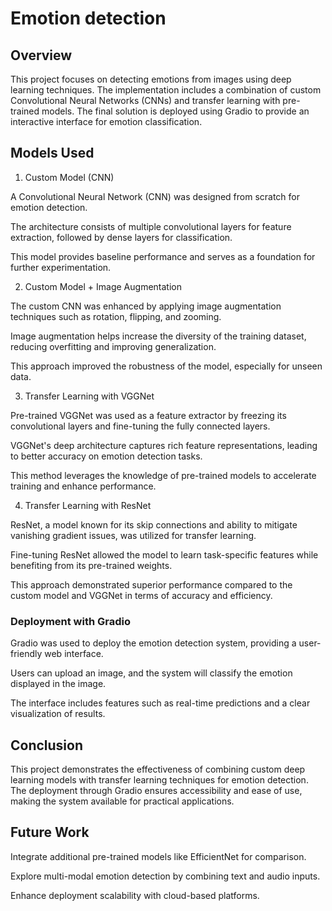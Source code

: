 
# Emotion detection


## Overview 

This project focuses on detecting emotions from images using deep learning techniques. The implementation includes a combination of custom Convolutional Neural Networks (CNNs) and transfer learning with pre-trained models. The final solution is deployed using Gradio to provide an interactive interface for emotion classification.

## Models Used

1. Custom Model (CNN)

A Convolutional Neural Network (CNN) was designed from scratch for emotion detection.

The architecture consists of multiple convolutional layers for feature extraction, followed by dense layers for classification.

This model provides baseline performance and serves as a foundation for further experimentation.

2. Custom Model + Image Augmentation

The custom CNN was enhanced by applying image augmentation techniques such as rotation, flipping, and zooming.

Image augmentation helps increase the diversity of the training dataset, reducing overfitting and improving generalization.

This approach improved the robustness of the model, especially for unseen data.

3. Transfer Learning with VGGNet

Pre-trained VGGNet was used as a feature extractor by freezing its convolutional layers and fine-tuning the fully connected layers.

VGGNet's deep architecture captures rich feature representations, leading to better accuracy on emotion detection tasks.

This method leverages the knowledge of pre-trained models to accelerate training and enhance performance.

4. Transfer Learning with ResNet

ResNet, a model known for its skip connections and ability to mitigate vanishing gradient issues, was utilized for transfer learning.

Fine-tuning ResNet allowed the model to learn task-specific features while benefiting from its pre-trained weights.

This approach demonstrated superior performance compared to the custom model and VGGNet in terms of accuracy and efficiency.

### Deployment with Gradio

Gradio was used to deploy the emotion detection system, providing a user-friendly web interface.

Users can upload an image, and the system will classify the emotion displayed in the image.

The interface includes features such as real-time predictions and a clear visualization of results.

## Conclusion

This project demonstrates the effectiveness of combining custom deep learning models with transfer learning techniques for emotion detection. The deployment through Gradio ensures accessibility and ease of use, making the system available for practical applications.

## Future Work

Integrate additional pre-trained models like EfficientNet for comparison.

Explore multi-modal emotion detection by combining text and audio inputs.

Enhance deployment scalability with cloud-based platforms.

